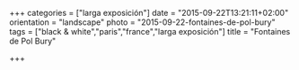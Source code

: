+++
categories = ["larga exposición"]
date = "2015-09-22T13:21:11+02:00"
orientation = "landscape"
photo = "2015-09-22-fontaines-de-pol-bury"
tags = ["black & white","paris","france","larga exposición"]
title = "Fontaines de Pol Bury"

+++
